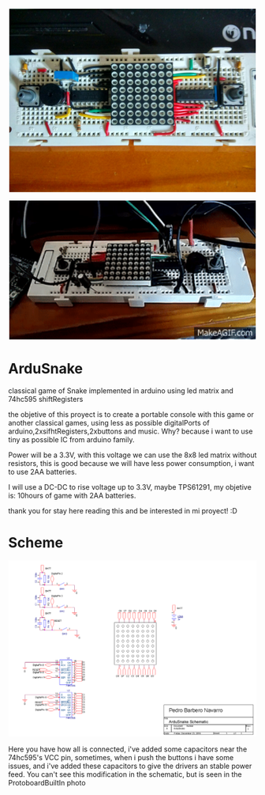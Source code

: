 <p align="center">
  <img src="https://raw.githubusercontent.com/PitBarber/ArduSnake/master/DFE27753-16EA-4046-82B0-1DEAE4ECBF42.jpg" width="500"/>
</p>
<p align="center">
  <img src="https://raw.githubusercontent.com/PitBarber/ArduSnake/master/ArduSnake.gif" width="500"/>
</p>


# ArduSnake
classical game of Snake implemented in arduino using led matrix and 74hc595 shiftRegisters

the objetive of this proyect is to create a portable console with this game or another classical games,
using less as possible digitalPorts of arduino,2xsifhtRegisters,2xbuttons and music. 
Why? because i want to use tiny as possible IC from arduino family.

Power  will be a 3.3V, with this voltage we can use the 8x8 led matrix without resistors, this is good because we will have less power consumption, i want to use 2AA batteries.

I will use a DC-DC to rise voltage up to 3.3V, maybe TPS61291, my objetive is: 10hours of game with 2AA batteries.

thank you for stay here reading this and be interested in mi proyect! :D

# Scheme

<p align="center">
  <img src="https://raw.githubusercontent.com/PitBarber/ArduSnake/master/ArduSnake%20Scheme.PNG" width="900"/>
</p>

Here you have how all is connected, i've added some capacitors near the 74hc595's VCC pin, sometimes, when i push the buttons i have some issues, and i've added these capacitors to give the drivers an stable power feed.
You can't see this modification in the schematic, but is seen in the ProtoboardBuiltIn photo
